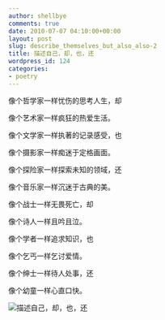 ```yaml
---
author: shellbye
comments: true
date: 2010-07-07 04:10:00+00:00
layout: post
slug: describe_themselves_but_also_also-2
title: 描述自己，却，也，还
wordpress_id: 124
categories:
- poetry
---
```








像个哲学家一样忧伤的思考人生，却




像个艺术家一样疯狂的热爱生活。




像个文学家一样执著的记录感受，也




像个摄影家一样痴迷于定格画面。




像个探险家一样探索未知的领域，还




像个音乐家一样沉迷于古典的美。







像个战士一样无畏死亡，却




像个诗人一样且吟且泣。




像个学者一样追求知识，也




像个乞丐一样乞讨爱情。




像个绅士一样待人处事，还




像个幼童一样心直口快。











![描述自己，却，也，还](http://simg.sinajs.cn/blog7style/images/common/sg_trans.gif)




